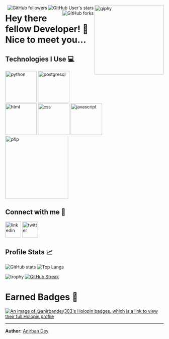 <!--suppress HtmlDeprecatedAttribute -->
[<img align='right' src="https://media.giphy.com/media/M9gbBd9nbDrOTu1Mqx/giphy.gif" width="220" alt="giphy">](https://www.linkedin.com/in/anirbandey303/) 
[<img align='right' alt="GitHub User's stars" src="https://img.shields.io/github/stars/anirbandey303?affiliations=OWNER%2CCOLLABORATOR%2CORGANIZATION_MEMBER&label=Total%20user%20stars%20in%20all%20repo&logoColor=red&style=social">](https://github.com/anirbandey303?tab=repositories&q=&type=&language=&sort=stargazers) 
[<img align='right' alt="GitHub followers" src="https://img.shields.io/github/followers/anirbandey303?&logoColor=red&style=social">](https://github.com/anirbandey303?tab=followers) 
[<img align='right' alt="GitHub forks" src="https://img.shields.io/github/forks/anirbandey303/A-Dynamic-E-Commerce-Website?logoColor=red&style=social">](https://github.com/anirbandey303/) 

# Hey there fellow Developer! 👋 Nice to meet you... #

## Technologies I Use 💻 ##

[<img src="https://cdn.iconscout.com/icon/free/png-256/python-3521655-2945099.png" alt="python" width="100">](https://docs.python.org/3/library/index.html) 
[<img src="https://seeklogo.com/images/P/postqresql-logo-AD0E066492-seeklogo.com.png" alt="postgresql" width="100">](https://www.postgresql.org/docs/) 
[<img src="https://seeklogo.com/images/H/html5-logo-EF92D240D7-seeklogo.com.png" alt="html" width="100">](https://developer.mozilla.org/en-US/) 
[<img src="https://seeklogo.com/images/C/css3-logo-8724075274-seeklogo.com.png" alt="css" width="100">](https://developer.mozilla.org/en-US/docs/Web/CSS) 
[<img src="https://seeklogo.com/images/J/javascript-logo-E967E87D74-seeklogo.com.png" alt="javascript" width="100">](https://javascript.info/document) 
[<img src="https://seeklogo.com/images/P/php-logo-ADE513E748-seeklogo.com.png" alt="php" width="200">](https://www.php.net/docs.php) 

## Connect with me 🤝 ##

<!-- [<img src="https://seeklogo.com/images/G/gmail-new-2020-logo-32DBE11BB4-seeklogo.com.png" alt="gmail" width="50">](mailto:voko.aleksey@gmail.com) -->
[<img src="https://seeklogo.com/images/L/linkedin-in-icon-logo-2E34704F04-seeklogo.com.png" alt="linkedin" width="50">](https://www.linkedin.com/in/anirbandey303/) 
[<img src="https://seeklogo.com/images/T/twitter-2012-positive-logo-916EDF1309-seeklogo.com.png" alt="twitter" width="50">](https://twitter.com/_anirbandey_) 

## Profile Stats 📈 ##

![GitHub stats](https://github-readme-stats.vercel.app/api?username=anirbandey303&theme=gotham&show_icons=true&count_private=true&hide_title=true&hide_border=true)
![Top Langs](https://github-readme-stats.vercel.app/api/top-langs/?username=anirbandey303&layout=default&theme=gotham&hide_border=true&card_width=355&langs_count=3)


![trophy](https://github-profile-trophy.vercel.app/?username=anirbandey303&theme=onestar&no-frame=true&column=3&row=2)
[![GitHub Streak](https://streak-stats.demolab.com/?user=anirbandey303&theme=gotham&hide_border=true)](https://git.io/streak-stats)


<!--
[<img alt="GitHub User's stars" src="https://img.shields.io/github/stars/anirbandey303?affiliations=OWNER%2CCOLLABORATOR%2CORGANIZATION_MEMBER&label=Total%20user%20stars%20in%20all%20repo&logoColor=red&style=social">](https://github.com/anirbandey303?tab=repositories&q=&type=&language=&sort=stargazers)
[<img alt="GitHub followers" src="https://img.shields.io/github/followers/anirbandey303?&logoColor=red&style=social">](https://github.com/anirbandey303?tab=followers)
[<img alt="GitHub forks" src="https://img.shields.io/github/forks/anirbandey303/A-Dynamic-E-Commerce-Website?logoColor=red&style=social">](https://github.com/anirbandey303/)
-->


# Earned Badges 🥇

[![An image of @anirbandey303's Holopin badges, which is a link to view their full Holopin profile](https://holopin.me/anirbandey303)](https://holopin.io/@anirbandey303)

------

__Author:__ [Anirban Dey](https://github.com/anirbandey303)


<!---
anirbandey303/anirbandey303 is a ✨ special ✨ repository because its `README.md` (this file) appears on your GitHub profile.
You can click the Preview link to take a look at your changes.
--->


